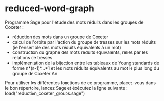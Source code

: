 # reduced-word-graph
Programme Sage pour l'étude des mots réduits dans les groupes de Coxeter :
- réduction des mots dans un groupe de Coxeter
- calcul de l'orbite par l'action du groupe de tresses sur les mots réduits (ie l'ensemble des mots réduits équivalents à un mot)
- construction du graphe des mots réduits équivalents, reliés par les relations de tresses
- implémentation de la bijection entre les tableaux de Young standards de forme n*(n-1)*...*1 et les mots réduits équivalents au mot le plus long du groupe de Coxeter An

Pour utiliser les différentes fonctions de ce programme, placez-vous dans le bon répertoire, lancez Sage et éxécutez la ligne suivante : load("reduction_coxeter_groups.sage")
